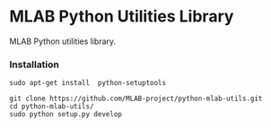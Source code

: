MLAB Python Utilities Library
=============================

MLAB Python utilities library.

### Installation 

    sudo apt-get install  python-setuptools

    git clone https://github.com/MLAB-project/python-mlab-utils.git
    cd python-mlab-utils/
    sudo python setup.py develop
